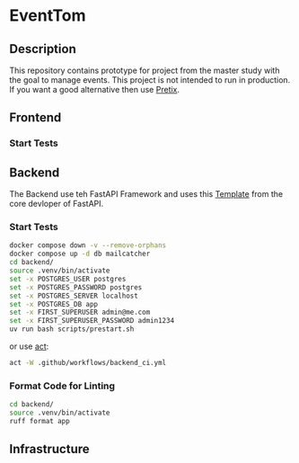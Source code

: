 # EventTom

## Description
This repository contains prototype for project from the master study with the goal to manage events.
This project is not intended to run in production. If you want a good alternative then use [Pretix](https://github.com/pretix/pretix).

## Frontend

### Start Tests


## Backend
The Backend use teh FastAPI Framework and uses this [Template](https://github.com/fastapi/full-stack-fastapi-template) from the core devloper of FastAPI.

### Start Tests

```bash
docker compose down -v --remove-orphans
docker compose up -d db mailcatcher
cd backend/ 
source .venv/bin/activate
set -x POSTGRES_USER postgres
set -x POSTGRES_PASSWORD postgres
set -x POSTGRES_SERVER localhost
set -x POSTGRES_DB app 
set -x FIRST_SUPERUSER admin@me.com
set -x FIRST_SUPERUSER_PASSWORD admin1234
uv run bash scripts/prestart.sh
```

or use [act](https://github.com/nektos/act):

```bash
act -W .github/workflows/backend_ci.yml
```

### Format Code for Linting
```bash
cd backend/
source .venv/bin/activate
ruff format app
```

## Infrastructure